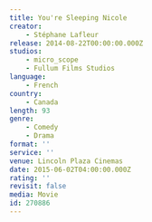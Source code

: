 ```yaml
---
title: You're Sleeping Nicole
creator:
    - Stéphane Lafleur
release: 2014-08-22T00:00:00.000Z
studios:
    - micro_scope
    - Fullum Films Studios
language:
    - French
country:
    - Canada
length: 93
genre:
    - Comedy
    - Drama
format: ''
service: ''
venue: Lincoln Plaza Cinemas
date: 2015-06-02T04:00:00.000Z
rating: ''
revisit: false
media: Movie
id: 270886
---
```




